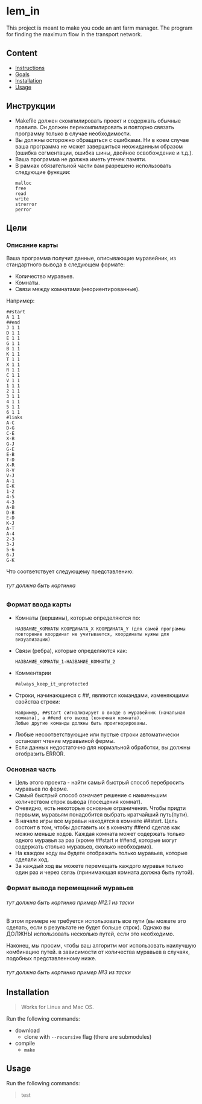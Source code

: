 # lem_in
This project is meant to make you code an ant farm manager.
The program for finding the maximum flow in the transport network.

## Content
- [Instructions](#инструкции)
- [Goals](#цели)
- [Installation](#installation)
- [Usage](#usage)

## Инструкции
- Makefile должен скомпилировать проект и содержать обычные правила. Он должен перекомпилировать и повторно связать программу только в случае необходимости.
- Вы должны осторожно обращаться с ошибками. Ни в коем случае ваша программа не может завершиться неожиданным образом (ошибка сегментации, ошибка шины, двойное освобождение и т.д.).
- Ваша программа не должна иметь утечек памяти.
- В рамках обязательной части вам разрешено использовать следующие функции:
  ```
  malloc
  free
  read
  write
  strerror
  perror
  ```

## Цели
### Описание карты
Ваша программа получит данные, описывающие муравейник, из стандартного вывода в следующем формате:
- Количество муравьев.
- Комнаты.
- Связи между комнатами (неориентированные).

Например:
```
##start
A 1 1
##end
J 1 1
D 1 1
E 1 1
G 1 1
B 1 1
K 1 1
T 1 1
X 1 1
R 1 1
C 1 1
V 1 1
1 1 1
2 1 1
3 1 1
4 1 1
5 1 1
6 1 1
#links
A-C
D-G
C-E
X-B
G-J
G-E
E-B
T-D
X-R
R-V
V-J
A-1
E-K
1-2
4-5
4-3
A-B
D-B
E-D
K-J
A-T
A-4
2-3
3-J
5-6
6-J
G-K
```
Что соответствует следующему представлению:
  ###### тут должна быть картинка
### Формат ввода карты
- Комнаты (вершины), которые определяются по:
  ```
  НАЗВАНИЕ_КОМНАТЫ КООРДИНАТА_Х КООРДИНАТА_Y (для самой программы повторение координат не учитывается, координаты нужны для визуализации)
  ```
- Связи (ребра), которые определяются как:
  ```
  НАЗВАНИЕ_КОМНАТЫ_1-НАЗВАНИЕ_КОМНАТЫ_2
  ```
- Комментарии
  ```
  #always_keep_it_unprotected
  ```
- Строки, начинающиеся с ##, являются командами, изменяющими свойства строки:
  ```
  Например, ##start сигнализирует о входе в муравейник (начальная комната), а ##end его выход (конечная комната).
  Любые другие команды должны быть проигнорированы.
  ```
- Любые несоответствующие или пустые строки автоматически остановят чтение муравьиной фермы.
- Если данных недостаточно для нормальной обработки, вы должны отобразить ERROR.
### Основная часть
- Цель этого проекта - найти самый быстрый способ перебросить муравьев по ферме.
- Самый быстрый способ означает решение с наименьшим количеством строк вывода (посещения комнат).
- Очевидно, есть некоторые основные ограничения. Чтобы придти первыми, муравьям понадобится
выбрать кратчайший путь(пути).
- В начале игры все муравьи находятся в комнате ##start. Цель состоит в том, чтобы доставить их в комнату ##end сделав как можно меньше ходов. Каждая комната может
содержать только одного муравья за раз (кроме ##start и ##end, которые могут содержать столько муравьев, сколько необходимо).
- На каждом ходу вы будете отображать только муравьев, которые сделали ход.
- За каждый ход вы можете перемещать каждого муравья только один раз и через связь (принимающая комната должна быть путой).
### Формат вывода перемещений муравьев
###### тут должна быть картинка пример №2.1 из таски
В этом примере не требуется использовать все пути (вы можете это сделать, если
в результате не будет больше строк). Однако вы ДОЛЖНЫ использовать несколько путей, если это необходимо.

Наконец, мы просим, чтобы ваш алгоритм мог использовать наилучшую комбинацию путей.
в зависимости от количества муравьев в случаях, подобных представленному ниже.
###### тут должна быть картинка пример №3 из таски

## Installation
>	Works for Linux and Mac OS.

Run the following commands:
* download
  - clone with `--recursive` flag (there are submodules)
* compile
  - `make`
  
## Usage
Run the following commands:
  > test





